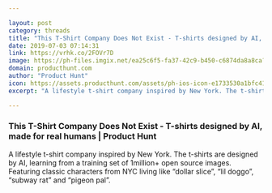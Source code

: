 ```yaml
---

layout: post
category: threads
title: "This T-Shirt Company Does Not Exist - T-shirts designed by AI, made for real humans"
date: 2019-07-03 07:14:31
link: https://vrhk.co/2FOVr7D
image: https://ph-files.imgix.net/ea25c6f5-fa37-42c9-b450-c6874da8a8ca?auto=format&fit=crop&h=512&w=1024
domain: producthunt.com
author: "Product Hunt"
icon: https://assets.producthunt.com/assets/ph-ios-icon-e1733530a1bfc41080db8161823f1ef262cdbbc933800c0a2a706f70eb9c277a.png
excerpt: "A lifestyle t-shirt company inspired by New York. The t-shirts are designed by AI, learning from a training set of 1million+ open source images. Featuring classic characters from NYC living like “dollar slice”, “lil doggo”, “subway rat” and “pigeon pal”."

---
```


### This T-Shirt Company Does Not Exist - T-shirts designed by AI, made for real humans | Product Hunt

A lifestyle t-shirt company inspired by New York. The t-shirts are designed by AI, learning from a training set of 1million+ open source images. Featuring classic characters from NYC living like “dollar slice”, “lil doggo”, “subway rat” and “pigeon pal”.